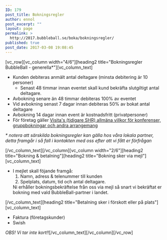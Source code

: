 ```yaml
---
ID: 179
post_title: Bokningsregler
author: ennol
post_excerpt: ""
layout: page
permalink: >
  http://2017.bubbleball.se/boka/bokningsregler/
published: true
post_date: 2017-03-08 19:08:45
---
```

[vc_row][vc_column width="4/6"][heading2 title="Bokningsregler BubbleBall - generella*"][vc_column_text]
<div id="block_container_91110170" class="block_container standard_text_block text_block">
<div id="block_91110170">
<div id="block_91110170_text_content" class="text_content">
<ul>
 	<li>Kunden debiteras anmält antal deltagare (minsta debitering är 10 personer)
<ul>
 	<li>Senast 48 timmar innan eventet skall kund bekräfta slutgiltigt antal deltagare.</li>
</ul>
</li>
 	<li>Avbokning senare än 48 timmar debiteras 100% av eventet</li>
 	<li>Vid avbokning senast 7 dagar innan debiteras 50% av bokat antal deltagare</li>
 	<li>Avbokning 14 dagar innan event är kostnadsfritt (privatpersoner)</li>
 	<li>För företag gäller <a href="http://www.visita.se/globalassets/mitt-foretag/bokningsregler/allmanna-villkor141101_konferenser_gruppbokningar.pdf" target="_blank" rel="noopener">Visita's (tidigare SHR) allmäna villkor för konferenser, gruppbokningar och andra arrangemang</a></li>
</ul>
</div>
</div>
<div class="clearer"></div>
</div>
<div id="block_container_98454015" class="block_container standard_text_block text_block">
<div id="block_98454015">
<div id="block_98454015_text_content" class="text_content">

<em>* notera att särskilda bokningsregler kan gälla hos våra lokala partner, detta framgår i så fall i kontakten med oss efter att vi fått er förfrågan</em>

</div>
</div>
</div>
[/vc_column_text][/vc_column][vc_column width="2/6"][heading2 title="Bokning &amp; betalning"][heading2 title="Bokning sker via mejl"][vc_column_text]
<ul>
 	<li>I mejlet skall föjande framgå:
<ol>
 	<li>Namn, adress &amp; telenummer till kunden</li>
 	<li>Spelplats, datum, tid och antal deltagare.</li>
</ol>
Ni erhåller bokningsbekräftelse från oss via mejl så snart vi bekräftat er bokning med vald BubbleBall-partner i landet.</li>
</ul>
[/vc_column_text][heading2 title="Betalning sker i förskott eller på plats"][vc_column_text]
<ul>
 	<li>Faktura (företagskunder)</li>
 	<li>Swish</li>
</ul>
<em>OBS! Vi tar inte kort!!</em>[/vc_column_text][/vc_column][/vc_row]